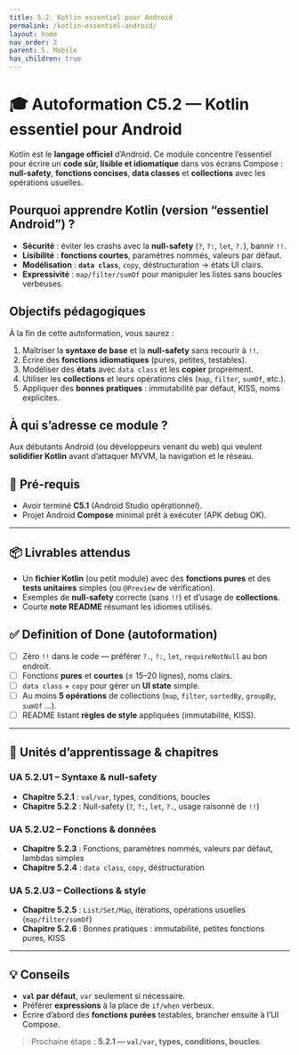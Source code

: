 ```yaml
---
title: 5.2. Kotlin essentiel pour Android
permalink: /kotlin-essentiel-android/
layout: home
nav_order: 2
parent: 5. Mobile
has_children: true
---
```


# 🎓 Autoformation C5.2 — Kotlin essentiel pour Android

Kotlin est le **langage officiel** d’Android. Ce module concentre l’essentiel pour écrire un **code sûr, lisible et idiomatique** dans vos écrans Compose : **null-safety**, **fonctions concises**, **data classes** et **collections** avec les opérations usuelles.

## Pourquoi apprendre Kotlin (version “essentiel Android”) ?
- **Sécurité** : éviter les crashs avec la **null-safety** (`?`, `?:`, `let`, `?.`), bannir `!!`.  
- **Lisibilité** : **fonctions courtes**, paramètres nommés, valeurs par défaut.  
- **Modélisation** : **`data class`**, `copy`, déstructuration → états UI clairs.  
- **Expressivité** : `map/filter/sumOf` pour manipuler les listes sans boucles verbeuses.

## Objectifs pédagogiques
À la fin de cette autoformation, vous saurez :
1. Maîtriser la **syntaxe de base** et la **null-safety** sans recourir à `!!`.  
2. Écrire des **fonctions idiomatiques** (pures, petites, testables).  
3. Modéliser des **états** avec `data class` et les **copier** proprement.  
4. Utiliser les **collections** et leurs opérations clés (`map`, `filter`, `sumOf`, etc.).  
5. Appliquer des **bonnes pratiques** : immutabilité par défaut, KISS, noms explicites.

## À qui s’adresse ce module ?
Aux débutants Android (ou développeurs venant du web) qui veulent **solidifier Kotlin** avant d’attaquer MVVM, la navigation et le réseau.

## 🔧 Pré-requis
- Avoir terminé **C5.1** (Android Studio opérationnel).  
- Projet Android **Compose** minimal prêt à exécuter (APK debug OK).

---

## 📦 Livrables attendus
- Un **fichier Kotlin** (ou petit module) avec des **fonctions pures** et des **tests unitaires** simples (ou `@Preview` de vérification).  
- Exemples de **null-safety** correcte (sans `!!`) et d’usage de **collections**.  
- Courte **note README** résumant les idiomes utilisés.

## ✅ Definition of Done (autoformation)
- [ ] Zéro `!!` dans le code — préférer `?.`, `?:`, `let`, `requireNotNull` au bon endroit.  
- [ ] Fonctions **pures** et **courtes** (≤ 15–20 lignes), noms clairs.  
- [ ] `data class` + `copy` pour gérer un **UI state** simple.  
- [ ] Au moins **5 opérations** de collections (`map`, `filter`, `sortedBy`, `groupBy`, `sumOf` …).  
- [ ] README listant **règles de style** appliquées (immutabilité, KISS).

---

## 📘 Unités d’apprentissage & chapitres

### UA 5.2.U1 – Syntaxe & null-safety
- **Chapitre 5.2.1** : `val/var`, types, conditions, boucles  
- **Chapitre 5.2.2** : Null-safety (`?`, `?:`, `let`, `?.`, usage raisonné de `!!`)  

### UA 5.2.U2 – Fonctions & données
- **Chapitre 5.2.3** : Fonctions, paramètres nommés, valeurs par défaut, lambdas simples  
- **Chapitre 5.2.4** : `data class`, `copy`, déstructuration  

### UA 5.2.U3 – Collections & style
- **Chapitre 5.2.5** : `List/Set/Map`, itérations, opérations usuelles (`map/filter/sumOf`)  
- **Chapitre 5.2.6** : Bonnes pratiques : immutabilité, petites fonctions pures, KISS  

---

## 💡 Conseils
- **`val` par défaut**, `var` seulement si nécessaire.  
- Préférer **expressions** à la place de `if/when` verbeux.  
- Écrire d’abord des **fonctions purées** testables, brancher ensuite à l’UI Compose.  

> Prochaine étape : **5.2.1 — `val/var`, types, conditions, boucles**.

